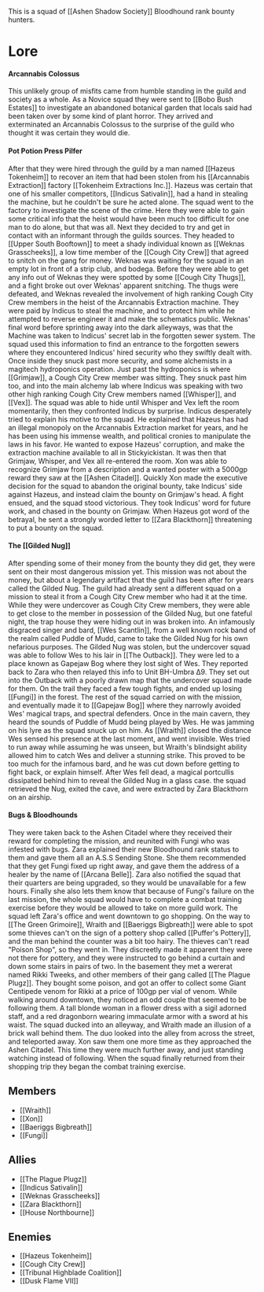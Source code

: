 This is a squad of [[Ashen Shadow Society]] Bloodhound rank bounty hunters.

# Lore

#### Arcannabis Colossus
This unlikely group of misfits came from humble standing in the guild and society as a whole. As a Novice squad they were sent to [[Bobo Bush Estates]] to investigate an abandoned botanical garden that locals said had been taken over by some kind of plant horror. They arrived and exterminated an Arcannabis Colossus to the surprise of the guild who thought it was certain they would die. 

#### Pot Potion Press Pilfer
After that they were hired through the guild by a man named [[Hazeus Tokenheim]] to recover an item that had been stolen from his [[Arcannabis Extraction]] factory [[Tokenheim Extractions Inc.]]. Hazeus was certain that one of his smaller competitors, [[Indicus Sativalin]], had a hand in stealing the machine, but he couldn't be sure he acted alone. The squad went to the factory to investigate the scene of the crime. Here they were able to gain some critical info that the heist would have been much too difficult for one man to do alone, but that was all. Next they decided to try and get in contact with an informant through the guilds sources. They headed to [[Upper South Booftown]] to meet a shady individual known as [[Weknas Grasscheeks]], a low time member of the [[Cough City Crew]] that agreed to snitch on the gang for money. Weknas was waiting for the squad in an empty lot in front of a strip club, and bodega. Before they were able to get any info out of Weknas they were spotted by some [[Cough City Thugs]], and a fight broke out over Weknas' apparent snitching. The thugs were defeated, and Weknas revealed the involvement of high ranking Cough City Crew members in the heist of the Arcannabis Extraction machine. They were paid by Indicus to steal the machine, and to protect him while he attempted to reverse engineer it and make the schematics public. Weknas' final word before sprinting away into the dark alleyways, was that the Machine was taken to Indicus' secret lab in the forgotten sewer system. The squad used this information to find an entrance to the forgotten sewers where they encountered Indicus' hired security who they swiftly dealt with. Once inside they snuck past more security, and some alchemists in a magitech hydroponics operation. Just past the hydroponics is where [[Grimjaw]], a Cough City Crew member was sitting. They snuck past him too, and into the main alchemy lab where Indicus was speaking with two other high ranking Cough City Crew members named [[Whisper]], and [[Vex]]. The squad was able to hide until Whisper and Vex left the room momentarily, then they confronted Indicus by surprise. Indicus desperately tried to explain his motive to the squad. He explained that Hazeus has had an illegal monopoly on the Arcannabis Extraction market for years, and he has been using his immense wealth, and political cronies to manipulate the laws in his favor. He wanted to expose Hazeus' corruption, and make the extraction machine available to all in Stickyickistan. It was then that Grimjaw, Whisper, and Vex all re-entered the room. Xon was able to recognize Grimjaw from a description and a wanted poster with a 5000gp reward they saw at the [[Ashen Citadel]]. Quickly Xon made the executive decision for the squad to abandon the original bounty, take Indicus' side against Hazeus, and instead claim the bounty on Grimjaw's head. A fight ensued, and the squad stood victorious. They took Indicus' word for future work, and chased in the bounty on Grimjaw. When Hazeus got word of the betrayal, he sent a strongly worded letter to [[Zara Blackthorn]] threatening to put a bounty on the squad.


#### The [[Gilded Nug]]
After spending some of their money from the bounty they did get, they were sent on their most dangerous mission yet. This mission was not about the money, but about a legendary artifact that the guild has been after for years called the Gilded Nug. The guild had already sent a different squad on a mission to steal it from a Cough City Crew member who had it at the time. While they were undercover as Cough City Crew members, they were able to get close to the member in possession of the Gilded Nug, but one fateful night, the trap house they were hiding out in was broken into. An infamously disgraced singer and bard, [[Wes Scantlin]], from a well known rock band of the realm called Puddle of Mudd, came to take the Gilded Nug for his own nefarious purposes. The Gilded Nug was stolen, but the undercover squad was able to follow Wes to his lair in [[The Outback]]. They were led to a place known as Gapejaw Bog where they lost sight of Wes. They reported back to Zara who then relayed this info to Unit BH-Umbra Δ9. They set out into the Outback with a poorly drawn map that the undercover squad made for them. On the trail they faced a few tough fights, and ended up losing [[Fungi]] in the forest. The rest of the squad carried on with the mission, and eventually made it to [[Gapejaw Bog]] where they narrowly avoided Wes' magical traps, and spectral defenders. Once in the main cavern, they heard the sounds of Puddle of Mudd being played by Wes. He was jamming on his lyre as the squad snuck up on him. As [[Wraith]] closed the distance Wes sensed his presence at the last moment, and went invisible. Wes tried to run away while assuming he was unseen, but Wraith's blindsight ability allowed him to catch Wes and deliver a stunning strike. This proved to be too much for the infamous bard, and he was cut down before getting to fight back, or explain himself. After Wes fell dead, a magical portcullis dissipated behind him to reveal the Gilded Nug in a glass case. the squad retrieved the Nug, exited the cave, and were extracted by Zara Blackthorn on an airship.

#### Bugs & Bloodhounds
They were taken back to the Ashen Citadel where they received their reward for completing the mission, and reunited with Fungi who was infested with bugs. Zara explained their new Bloodhound rank status to them and gave them all an A.S.S Sending Stone. She them recommended that they get Fungi fixed up right away, and gave them the address of a healer by the name of [[Arcana Belle]]. Zara also notified the squad that their quarters are being upgraded, so they would be unavailable for a few hours. Finally she also lets them know that because of Fungi's failure on the last mission, the whole squad would have to complete a combat training exercise before they would be allowed to take on more guild work. The squad left Zara's office and went downtown to go shopping. On the way to [[The Green Grimoire]], Wraith and [[Baeriggs Bigbreath]] were able to spot some thieves can't on the sign of a pottery shop called [[Puffer's Pottery]], and the man behind the counter was a bit too hairy. The thieves can't read "Poison Shop", so they went in. They discreetly made it apparent they were not there for pottery, and they were instructed to go behind a curtain and down some stairs in pairs of two. In the basement they met a wererat named Rikki Tweeks, and other members of their gang called [[The Plague Plugz]]. They bought some poison, and got an offer to collect some Giant Centipede venom for Rikki at a price of 100gp per vial of venom. While walking around downtown, they noticed an odd couple that seemed to be following them. A tall blonde woman in a flower dress with a sigil adorned staff, and a red dragonborn wearing immaculate armor with a sword at his waist. The squad ducked into an alleyway, and Wraith made an illusion of a brick wall behind them. The duo looked into the alley from across the street, and teleported away. Xon saw them one more time as they approached the Ashen Citadel. This time they were much further away, and just standing watching instead of following. When the squad finally returned from their shopping trip they began the combat training exercise.
## Members
- [[Wraith]]
- [[Xon]]
- [[Baeriggs Bigbreath]]
- [[Fungi]]

## Allies

- [[The Plague Plugz]]
- [[Indicus Sativalin]]
- [[Weknas Grasscheeks]]
- [[Zara Blackthorn]]
- [[House Northbourne]]

## Enemies

- [[Hazeus Tokenheim]]
- [[Cough City Crew]]
- [[Tribunal Highblade Coalition]]
- [[Dusk Flame VII]]